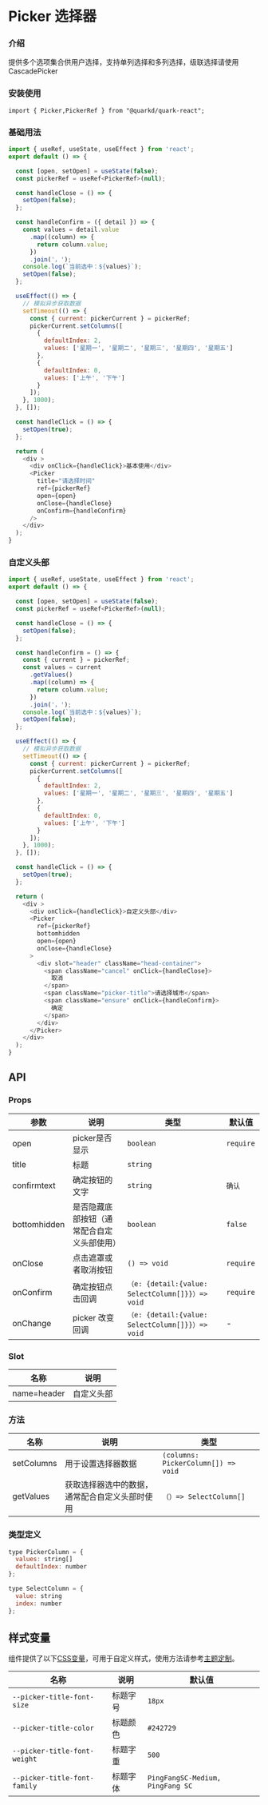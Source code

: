 # Picker 选择器

### 介绍

提供多个选项集合供用户选择，支持单列选择和多列选择，级联选择请使用CascadePicker

### 安装使用

```tsx
import { Picker,PickerRef } from "@quarkd/quark-react";
```

### 基础用法
```js
import { useRef, useState, useEffect } from 'react';
export default () => {

  const [open, setOpen] = useState(false);
  const pickerRef = useRef<PickerRef>(null);

  const handleClose = () => {
    setOpen(false);
  };

  const handleConfirm = ({ detail }) => {
    const values = detail.value
      .map((column) => {
        return column.value;
      })
      .join('，');
    console.log(`当前选中：${values}`);
    setOpen(false);
  };

  useEffect(() => {
    // 模拟异步获取数据
    setTimeout(() => {
      const { current: pickerCurrent } = pickerRef;
      pickerCurrent.setColumns([
        {
          defaultIndex: 2,
          values: ['星期一', '星期二', '星期三', '星期四', '星期五']
        },
        {
          defaultIndex: 0,
          values: ['上午', '下午']
        }
      ]);
    }, 1000);
  }, []);

  const handleClick = () => {
    setOpen(true);
  };

  return (
    <div >
      <div onClick={handleClick}>基本使用</div>
      <Picker
        title="请选择时间"
        ref={pickerRef}
        open={open}
        onClose={handleClose}
        onConfirm={handleConfirm}
      />
    </div>
  );
}

```

### 自定义头部

```js
import { useRef, useState, useEffect } from 'react';
export default () => {

  const [open, setOpen] = useState(false);
  const pickerRef = useRef<PickerRef>(null);

  const handleClose = () => {
    setOpen(false);
  };

  const handleConfirm = () => {
    const { current } = pickerRef;
    const values = current
      .getValues()
      .map((column) => {
        return column.value;
      })
      .join('，');
    console.log(`当前选中：${values}`);
    setOpen(false);
  };

  useEffect(() => {
    // 模拟异步获取数据
    setTimeout(() => {
      const { current: pickerCurrent } = pickerRef;
      pickerCurrent.setColumns([
        {
          defaultIndex: 2,
          values: ['星期一', '星期二', '星期三', '星期四', '星期五']
        },
        {
          defaultIndex: 0,
          values: ['上午', '下午']
        }
      ]);
    }, 1000);
  }, []);

  const handleClick = () => {
    setOpen(true);
  };

  return (
    <div >
      <div onClick={handleClick}>自定义头部</div>
      <Picker
        ref={pickerRef}
        bottomhidden
        open={open}
        onClose={handleClose}
      >
        <div slot="header" className="head-container">
          <span className="cancel" onClick={handleClose}>
            取消
          </span>
          <span className="picker-title">请选择城市</span>
          <span className="ensure" onClick={handleConfirm}>
            确定
          </span>
        </div>
      </Picker>
    </div>
  );
}
```

## API

### Props

| 参数         | 说明                             | 类型   | 默认值           |
|--------------|----------------------------------|--------|------------------|
| open        | picker是否显示 | `boolean`             | `require`
| title       | 标题 | `string `                 | 
| confirmtext      | 确定按钮的文字           | `string` | `确认`
| bottomhidden | 是否隐藏底部按钮（通常配合自定义头部使用）           | `boolean` | `false`
| onClose         | 点击遮罩或者取消按钮 |      `() => void`    |  `require ` |
| onConfirm         | 确定按钮点击回调 |      `（e: {detail:{value: SelectColumn[]}}）=> void`   | `require` |
| onChange         | picker 改变回调 |      `（e: {detail:{value:  SelectColumn[]}}）=> void`   | - |



### Slot
| 名称         | 说明                             | 
|--------------|----------------------------------|
| name=header  | 自定义头部              |           

### 方法
| 名称         | 说明                             | 类型   |
|--------------|----------------------------------|--------|
| setColumns         | 用于设置选择器数据 |      `(columns: PickerColumn[]) => void`   |
| getValues         | 获取选择器选中的数据，通常配合自定义头部时使用 |      `（）=> SelectColumn[]`   |

### 类型定义
```js
type PickerColumn = {
  values: string[]
  defaultIndex: number
};

type SelectColumn = {
  value: string
  index: number
};
```
## 样式变量

组件提供了以下[CSS变量](https://developer.mozilla.org/zh-CN/docs/Web/CSS/Using_CSS_custom_properties)，可用于自定义样式，使用方法请参考[主题定制](#/zh-CN/guide/theme)。

| 名称                     | 说明                                  | 默认值          | 
| ------------------------ | ----------------------------------- | --------------- |
| `--picker-title-font-size` | 标题字号 | `18px` |   
| `--picker-title-color`   | 标题颜色                         |    `#242729`  |
| `--picker-title-font-weight`       | 标题字重                           |   `500`   |  
| `--picker-title-font-family`       | 标题字体                       |   `PingFangSC-Medium, PingFang SC`   |  

